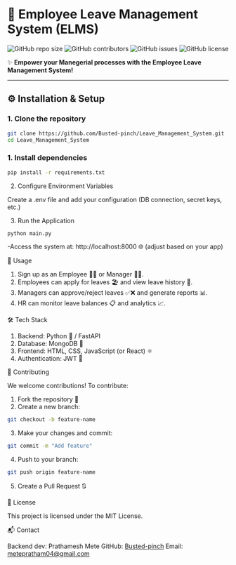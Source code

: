 # 🏢 Employee Leave Management System (ELMS)

![GitHub repo size](https://img.shields.io/github/repo-size/Busted-pinch/Leave_Management_System)
![GitHub contributors](https://img.shields.io/github/contributors/Busted-pinch/Leave_Management_System)
![GitHub issues](https://img.shields.io/github/issues/Busted-pinch/Leave_Management_System)
![GitHub license](https://img.shields.io/github/license/Busted-pinch/Leave_Management_System)

✨ **Empower your Manegerial processes with the Employee Leave Management System!**

---

## ⚙️ Installation & Setup

### 1. Clone the repository
```bash
git clone https://github.com/Busted-pinch/Leave_Management_System.git
cd Leave_Management_System
```

### 1. Install dependencies
```bash
pip install -r requirements.txt
```
2. Configure Environment Variables

Create a .env file and add your configuration (DB connection, secret keys, etc.)

3. Run the Application
```bash
python main.py
```
-Access the system at: http://localhost:8000
🌐 (adjust based on your app)


📝 Usage

1. Sign up as an Employee 👨‍💼 or Manager 👩‍💼.
2. Employees can apply for leaves 🏖️ and view leave history 📜.
3. Managers can approve/reject leaves ✅❌ and generate reports 📊.
4. HR can monitor leave balances 📋 and analytics 📈.

🛠️ Tech Stack

1. Backend: Python 🐍 / FastAPI
2. Database: MongoDB 🍃
3. Frontend: HTML, CSS, JavaScript (or React) ⚛️
4. Authentication: JWT 🔐

🤝 Contributing

We welcome contributions! To contribute:
1. Fork the repository 🍴
2. Create a new branch:
```bash
git checkout -b feature-name
```
3. Make your changes and commit:
```bash
git commit -m "Add feature"
```
4. Push to your branch:
```bash
git push origin feature-name
```
5. Create a Pull Request 🔃

📄 License

This project is licensed under the MIT License.

📬 Contact

Backend dev: Prathamesh Mete
GitHub: [Busted-pinch](https://github.com/Busted-pinch)
Email: metepratham04@gmail.com






